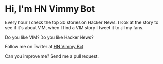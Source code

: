 Hi, I'm HN Vimmy Bot
====================
Every hour I check the top 30 stories on Hacker News.
I look at the story to see if it's about VIM, when I find a VIM story I tweet it to all my fans.

Do you like VIM? Do you like Hacker News?

Follow me on Twitter at [HN Vimmy Bot](https://www.twitter.com/HN_Vimmy_Bot)

Can you improve me? Send me a pull request.
